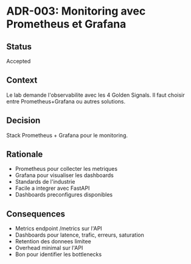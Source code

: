 # ADR-003: Monitoring avec Prometheus et Grafana

## Status
Accepted

## Context
Le lab demande l'observabilite avec les 4 Golden Signals. Il faut choisir entre Prometheus+Grafana ou autres solutions.

## Decision
Stack Prometheus + Grafana pour le monitoring.

## Rationale
- Prometheus pour collecter les metriques
- Grafana pour visualiser les dashboards
- Standards de l'industrie
- Facile a integrer avec FastAPI
- Dashboards preconfigures disponibles

## Consequences
- Metrics endpoint /metrics sur l'API
- Dashboards pour latence, trafic, erreurs, saturation
- Retention des donnees limitee
- Overhead minimal sur l'API
- Bon pour identifier les bottlenecks
